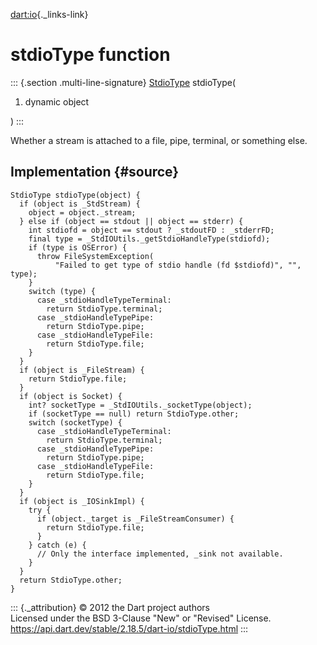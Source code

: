 [dart:io](../dart-io/dart-io-library){._links-link}

stdioType function
==================

::: {.section .multi-line-signature}
[StdioType](stdiotype-class) stdioType(

1.  dynamic object

)
:::

Whether a stream is attached to a file, pipe, terminal, or something
else.

Implementation {#source}
--------------

``` {.language-dart data-language="dart"}
StdioType stdioType(object) {
  if (object is _StdStream) {
    object = object._stream;
  } else if (object == stdout || object == stderr) {
    int stdiofd = object == stdout ? _stdoutFD : _stderrFD;
    final type = _StdIOUtils._getStdioHandleType(stdiofd);
    if (type is OSError) {
      throw FileSystemException(
          "Failed to get type of stdio handle (fd $stdiofd)", "", type);
    }
    switch (type) {
      case _stdioHandleTypeTerminal:
        return StdioType.terminal;
      case _stdioHandleTypePipe:
        return StdioType.pipe;
      case _stdioHandleTypeFile:
        return StdioType.file;
    }
  }
  if (object is _FileStream) {
    return StdioType.file;
  }
  if (object is Socket) {
    int? socketType = _StdIOUtils._socketType(object);
    if (socketType == null) return StdioType.other;
    switch (socketType) {
      case _stdioHandleTypeTerminal:
        return StdioType.terminal;
      case _stdioHandleTypePipe:
        return StdioType.pipe;
      case _stdioHandleTypeFile:
        return StdioType.file;
    }
  }
  if (object is _IOSinkImpl) {
    try {
      if (object._target is _FileStreamConsumer) {
        return StdioType.file;
      }
    } catch (e) {
      // Only the interface implemented, _sink not available.
    }
  }
  return StdioType.other;
}
```

::: {._attribution}
© 2012 the Dart project authors\
Licensed under the BSD 3-Clause \"New\" or \"Revised\" License.\
<https://api.dart.dev/stable/2.18.5/dart-io/stdioType.html>
:::
